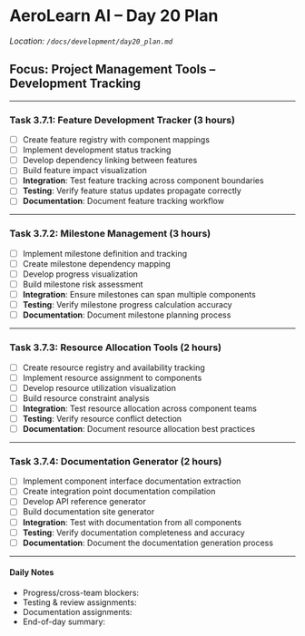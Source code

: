 # AeroLearn AI – Day 20 Plan
*Location: `/docs/development/day20_plan.md`*

## Focus: Project Management Tools – Development Tracking

---

### Task 3.7.1: Feature Development Tracker (3 hours)
- [ ] Create feature registry with component mappings
- [ ] Implement development status tracking
- [ ] Develop dependency linking between features
- [ ] Build feature impact visualization
- [ ] **Integration**: Test feature tracking across component boundaries
- [ ] **Testing**: Verify feature status updates propagate correctly
- [ ] **Documentation**: Document feature tracking workflow

---

### Task 3.7.2: Milestone Management (3 hours)
- [ ] Implement milestone definition and tracking
- [ ] Create milestone dependency mapping
- [ ] Develop progress visualization
- [ ] Build milestone risk assessment
- [ ] **Integration**: Ensure milestones can span multiple components
- [ ] **Testing**: Verify milestone progress calculation accuracy
- [ ] **Documentation**: Document milestone planning process

---

### Task 3.7.3: Resource Allocation Tools (2 hours)
- [ ] Create resource registry and availability tracking
- [ ] Implement resource assignment to components
- [ ] Develop resource utilization visualization
- [ ] Build resource constraint analysis
- [ ] **Integration**: Test resource allocation across component teams
- [ ] **Testing**: Verify resource conflict detection
- [ ] **Documentation**: Document resource allocation best practices

---

### Task 3.7.4: Documentation Generator (2 hours)
- [ ] Implement component interface documentation extraction
- [ ] Create integration point documentation compilation
- [ ] Develop API reference generator
- [ ] Build documentation site generator
- [ ] **Integration**: Test with documentation from all components
- [ ] **Testing**: Verify documentation completeness and accuracy
- [ ] **Documentation**: Document the documentation generation process

---

#### Daily Notes
- Progress/cross-team blockers:
- Testing & review assignments:
- Documentation assignments:
- End-of-day summary: